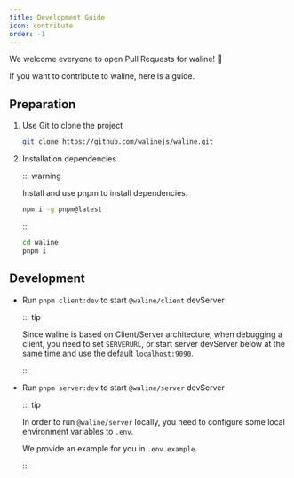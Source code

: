 ```yaml
---
title: Development Guide
icon: contribute
order: -1
---
```


We welcome everyone to open Pull Requests for waline! :tada:

If you want to contribute to waline, here is a guide.

<!-- more -->

## Preparation

1. Use Git to clone the project

   ```bash
   git clone https://github.com/walinejs/waline.git
   ```

1. Installation dependencies

   ::: warning

   Install and use pnpm to install dependencies.

   ```bash
   npm i -g pnpm@latest
   ```

   :::

   ```bash
   cd waline
   pnpm i
   ```

## Development

- Run `pnpm client:dev` to start `@waline/client` devServer

  ::: tip

  Since waline is based on Client/Server architecture, when debugging a client, you need to set `SERVERURL`, or start server devServer below at the same time and use the default `localhost:9090`.

  :::

- Run `pnpm server:dev` to start `@waline/server` devServer

  ::: tip

  In order to run `@waline/server` locally, you need to configure some local environment variables to `.env`.

  We provide an example for you in `.env.example`.

  :::
